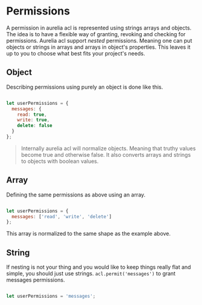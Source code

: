 # Permissions

A permission in aurelia acl is represented using strings arrays and objects.
The idea is to have a flexible way of granting, revoking and checking for
permissions. Aurelia acl support *nested* permissions. Meaning one can put
objects or strings in arrays and arrays in object's properties. This leaves it
up to you to choose what best fits your project's needs.

## Object

Describing permissions using purely an object is done like this.

```js

let userPermissions = {
  messages: {
    read: true,
    write: true,
    delete: false
  }
};

```

> Internally aurelia acl will normalize objects. Meaning that truthy values
> become true and otherwise false. It also converts arrays and strings to
> objects with boolean values.

## Array

Defining the same permissions as above using an array.

```js

let userPermissions = {
  messages: ['read', 'write', 'delete']
};

```

This array is normalized to the same shape as the example above.

## String

If nesting is not your thing and you would like to keep things really flat and
simple, you should just use strings. `acl.permit('messages')` to grant messages
permissions.

```js

let userPermissions = 'messages';

```
